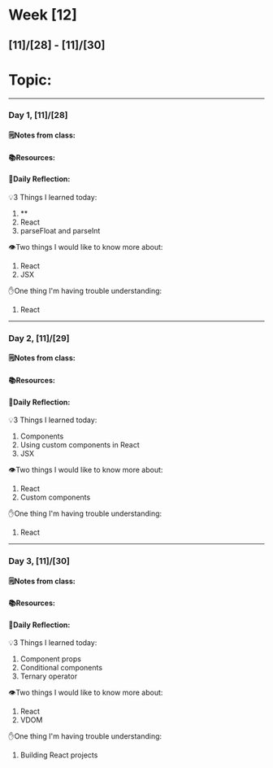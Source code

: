 # Week [12]
## [11]/[28] - [11]/[30]

# Topic:

___

### Day 1, [11]/[28]

#### 🗒️Notes from class:

#### 📚Resources:


#### 💭Daily Reflection:

💡3 Things I learned today:
1. **
2. React
3. parseFloat and parseInt

👁️Two things I would like to know more about:
1. React
2. JSX

✋One thing I'm having trouble understanding:
1. React


___

### Day 2, [11]/[29] 

#### 🗒️Notes from class:

#### 📚Resources:


#### 💭Daily Reflection:

💡3 Things I learned today:
1. Components
2. Using custom components in React
3. JSX

👁️Two things I would like to know more about:
1. React
2. Custom components

✋One thing I'm having trouble understanding:
1. React

___

### Day 3, [11]/[30]
#### 🗒️Notes from class:

#### 📚Resources:


#### 💭Daily Reflection:

💡3 Things I learned today:
1. Component props
2. Conditional components
3. Ternary operator

👁️Two things I would like to know more about:
1. React
2. VDOM

✋One thing I'm having trouble understanding:
1. Building React projects
 

